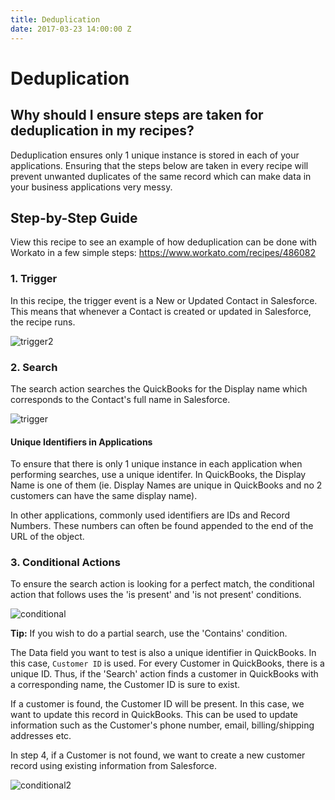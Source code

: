 ```yaml
---
title: Deduplication
date: 2017-03-23 14:00:00 Z
---
```


# Deduplication

## Why should I ensure steps are taken for deduplication in my recipes?
Deduplication ensures only 1 unique instance is stored in each of your applications. Ensuring that the steps below are taken in every recipe will prevent unwanted duplicates of the same record which can make data in your business applications very messy.

## Step-by-Step Guide
View this recipe to see an example of how deduplication can be done with Workato in a few simple steps: https://www.workato.com/recipes/486082
 
### 1. Trigger
In this recipe, the trigger event is a New or Updated Contact in Salesforce. This means that whenever a Contact is created or updated in Salesforce, the recipe runs.

![trigger2](/assets/images/deduplication/trigger2.JPG)

### 2. Search
The search action searches the QuickBooks for the Display name which corresponds to the Contact's full name in Salesforce. 

![trigger](/assets/images/deduplication/trigger.JPG)

#### Unique Identifiers in Applications
To ensure that there is only 1 unique instance in each application when performing searches, use a unique identifer. In QuickBooks, the Display Name is one of them (ie. Display Names are unique in QuickBooks and no 2 customers can have the same display name). 

In other applications, commonly used identifiers are IDs and Record Numbers. These numbers can often be found appended to the end of the URL of the object.

### 3. Conditional Actions 

To ensure the search action is looking for a perfect match, the conditional action that follows uses the 'is present' and 'is not present' conditions. 

![conditional](/assets/images/deduplication/conditional.JPG)

**Tip:** If you wish to do a partial search, use the 'Contains' condition.

The Data field you want to test is also a unique identifier in QuickBooks. In this case, `Customer ID` is used. For every Customer in QuickBooks, there is a unique ID. Thus, if the 'Search' action finds a customer in QuickBooks with a corresponding name, the Customer ID is sure to exist.

If a customer is found, the Customer ID will be present. In this case, we want to update this record in QuickBooks. This can be used to update information such as the Customer's phone number, email, billing/shipping addresses etc.

In step 4, if a Customer is not found, we want to create a new customer record using existing information from Salesforce.

![conditional2](/assets/images/deduplication/conditional2.JPG)
